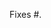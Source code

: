 <!---
  Thanks for contributing to Accentor!  Make sure all GitHub actions
  (lint & build) will pass and fill out the template.

  If any changes to your PR are necessary, we will ask for them
  throughout the review process.
  --->
 
<!---
  Please include a summary of the change and which issue is
  fixed. Please also include relevant motivation and context. If your
  pull request includes visual changes (which will probably be the
  case for anything that isn't a pure logic fix), please include
  screenshots showing those changes. Note that the GitHub ToS requires
  you to have the intellectual property rights required to post
  copyrighted content, which you might not have for cover art included
  in your screenshot depending on your jurisdiction and the license
  of the cover art: https://docs.github.com/en/github/site-policy/github-terms-of-service#d-user-generated-content
  --->

Fixes #.

<!---
  If you did any manual testing (please do so), describe here what you
  tested and how. Provide instructions so that your tests can be
  easily run again by a maintainer.
  --->
